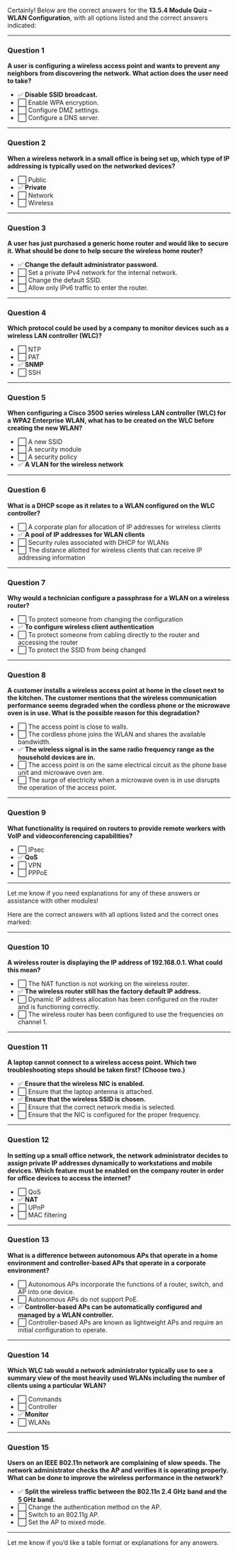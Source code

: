 Certainly! Below are the correct answers for the **13.5.4 Module Quiz – WLAN Configuration**, with all options listed and the correct answers indicated:

---

### Question 1

**A user is configuring a wireless access point and wants to prevent any neighbors from discovering the network. What action does the user need to take?**

* ✅ **Disable SSID broadcast.**
* ⬜ Enable WPA encryption.
* ⬜ Configure DMZ settings.
* ⬜ Configure a DNS server.

---

### Question 2

**When a wireless network in a small office is being set up, which type of IP addressing is typically used on the networked devices?**

* ⬜ Public
* ✅ **Private**
* ⬜ Network
* ⬜ Wireless

---

### Question 3

**A user has just purchased a generic home router and would like to secure it. What should be done to help secure the wireless home router?**

* ✅ **Change the default administrator password.**
* ⬜ Set a private IPv4 network for the internal network.
* ⬜ Change the default SSID.
* ⬜ Allow only IPv6 traffic to enter the router.

---

### Question 4

**Which protocol could be used by a company to monitor devices such as a wireless LAN controller (WLC)?**

* ⬜ NTP
* ⬜ PAT
* ✅ **SNMP**
* ⬜ SSH

---

### Question 5

**When configuring a Cisco 3500 series wireless LAN controller (WLC) for a WPA2 Enterprise WLAN, what has to be created on the WLC before creating the new WLAN?**

* ⬜ A new SSID
* ⬜ A security module
* ⬜ A security policy
* ✅ **A VLAN for the wireless network**

---

### Question 6

**What is a DHCP scope as it relates to a WLAN configured on the WLC controller?**

* ⬜ A corporate plan for allocation of IP addresses for wireless clients
* ✅ **A pool of IP addresses for WLAN clients**
* ⬜ Security rules associated with DHCP for WLANs
* ⬜ The distance allotted for wireless clients that can receive IP addressing information

---

### Question 7

**Why would a technician configure a passphrase for a WLAN on a wireless router?**

* ⬜ To protect someone from changing the configuration
* ✅ **To configure wireless client authentication**
* ⬜ To protect someone from cabling directly to the router and accessing the router
* ⬜ To protect the SSID from being changed

---

### Question 8

**A customer installs a wireless access point at home in the closet next to the kitchen. The customer mentions that the wireless communication performance seems degraded when the cordless phone or the microwave oven is in use. What is the possible reason for this degradation?**

* ⬜ The access point is close to walls.
* ⬜ The cordless phone joins the WLAN and shares the available bandwidth.
* ✅ **The wireless signal is in the same radio frequency range as the household devices are in.**
* ⬜ The access point is on the same electrical circuit as the phone base unit and microwave oven are.
* ⬜ The surge of electricity when a microwave oven is in use disrupts the operation of the access point.

---

### Question 9

**What functionality is required on routers to provide remote workers with VoIP and videoconferencing capabilities?**

* ⬜ IPsec
* ✅ **QoS**
* ⬜ VPN
* ⬜ PPPoE

---

Let me know if you need explanations for any of these answers or assistance with other modules!



Here are the correct answers with all options listed and the correct ones marked:

---

### **Question 10**

**A wireless router is displaying the IP address of 192.168.0.1. What could this mean?**

* ⬜ The NAT function is not working on the wireless router.
* ✅ **The wireless router still has the factory default IP address.**
* ⬜ Dynamic IP address allocation has been configured on the router and is functioning correctly.
* ⬜ The wireless router has been configured to use the frequencies on channel 1.

---

### **Question 11**

**A laptop cannot connect to a wireless access point. Which two troubleshooting steps should be taken first? (Choose two.)**

* ✅ **Ensure that the wireless NIC is enabled.**
* ⬜ Ensure that the laptop antenna is attached.
* ✅ **Ensure that the wireless SSID is chosen.**
* ⬜ Ensure that the correct network media is selected.
* ⬜ Ensure that the NIC is configured for the proper frequency.

---

### **Question 12**

**In setting up a small office network, the network administrator decides to assign private IP addresses dynamically to workstations and mobile devices. Which feature must be enabled on the company router in order for office devices to access the internet?**

* ⬜ QoS
* ✅ **NAT**
* ⬜ UPnP
* ⬜ MAC filtering

---

### **Question 13**

**What is a difference between autonomous APs that operate in a home environment and controller-based APs that operate in a corporate environment?**

* ⬜ Autonomous APs incorporate the functions of a router, switch, and AP into one device.
* ⬜ Autonomous APs do not support PoE.
* ✅ **Controller-based APs can be automatically configured and managed by a WLAN controller.**
* ⬜ Controller-based APs are known as lightweight APs and require an initial configuration to operate.

---

### **Question 14**

**Which WLC tab would a network administrator typically use to see a summary view of the most heavily used WLANs including the number of clients using a particular WLAN?**

* ⬜ Commands
* ⬜ Controller
* ✅ **Monitor**
* ⬜ WLANs

---

### **Question 15**

**Users on an IEEE 802.11n network are complaining of slow speeds. The network administrator checks the AP and verifies it is operating properly. What can be done to improve the wireless performance in the network?**

* ✅ **Split the wireless traffic between the 802.11n 2.4 GHz band and the 5 GHz band.**
* ⬜ Change the authentication method on the AP.
* ⬜ Switch to an 802.11g AP.
* ⬜ Set the AP to mixed mode.

---

Let me know if you’d like a table format or explanations for any answers.
